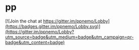# pp

[![Join the chat at https://gitter.im/ppnemo/Lobby](https://badges.gitter.im/ppnemo/Lobby.svg)](https://gitter.im/ppnemo/Lobby?utm_source=badge&utm_medium=badge&utm_campaign=pr-badge&utm_content=badge)